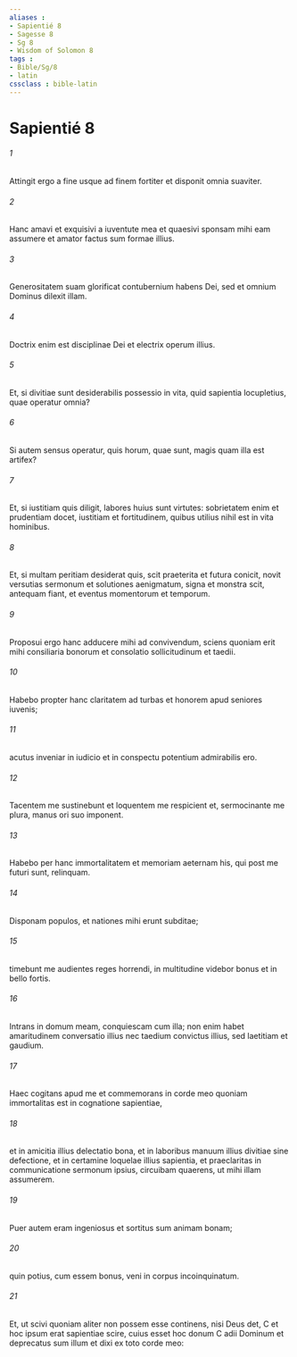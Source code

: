 ```yaml
---
aliases : 
- Sapientié 8
- Sagesse 8
- Sg 8
- Wisdom of Solomon 8
tags : 
- Bible/Sg/8
- latin
cssclass : bible-latin
---
```


# Sapientié 8

###### 1
Attingit ergo a fine usque ad finem fortiter et disponit omnia suaviter.
###### 2
Hanc amavi et exquisivi a iuventute mea et quaesivi sponsam mihi eam assumere et amator factus sum formae illius. 
###### 3
Generositatem suam glorificat contubernium habens Dei, sed et omnium Dominus dilexit illam.
###### 4
Doctrix enim est disciplinae Dei et electrix operum illius.
###### 5
Et, si divitiae sunt desiderabilis possessio in vita, quid sapientia locupletius, quae operatur omnia?
###### 6
Si autem sensus operatur, quis horum, quae sunt, magis quam illa est artifex?
###### 7
Et, si iustitiam quis diligit, labores huius sunt virtutes: sobrietatem enim et prudentiam docet, iustitiam et fortitudinem, quibus utilius nihil est in vita hominibus.
###### 8
Et, si multam peritiam desiderat quis, scit praeterita et futura conicit, novit versutias sermonum et solutiones aenigmatum, signa et monstra scit, antequam fiant, et eventus momentorum et temporum.
###### 9
Proposui ergo hanc adducere mihi ad convivendum, sciens quoniam erit mihi consiliaria bonorum et consolatio sollicitudinum et taedii.
###### 10
Habebo propter hanc claritatem ad turbas et honorem apud seniores iuvenis;
###### 11
acutus inveniar in iudicio et in conspectu potentium admirabilis ero.
###### 12
Tacentem me sustinebunt et loquentem me respicient et, sermocinante me plura, manus ori suo imponent.
###### 13
Habebo per hanc immortalitatem et memoriam aeternam his, qui post me futuri sunt, relinquam.
###### 14
Disponam populos, et nationes mihi erunt subditae;
###### 15
timebunt me audientes reges horrendi, in multitudine videbor bonus et in bello fortis.
###### 16
Intrans in domum meam, conquiescam cum illa; non enim habet amaritudinem conversatio illius nec taedium convictus illius, sed laetitiam et gaudium.
###### 17
Haec cogitans apud me et commemorans in corde meo quoniam immortalitas est in cognatione sapientiae,
###### 18
et in amicitia illius delectatio bona, et in laboribus manuum illius divitiae sine defectione, et in certamine loquelae illius sapientia, et praeclaritas in communicatione sermonum ipsius, circuibam quaerens, ut mihi illam assumerem.
###### 19
Puer autem eram ingeniosus et sortitus sum animam bonam;
###### 20
quin potius, cum essem bonus, veni in corpus incoinquinatum.
###### 21
Et, ut scivi quoniam aliter non possem esse continens, nisi Deus det, C et hoc ipsum erat sapientiae scire, cuius esset hoc donum C adii Dominum et deprecatus sum illum et dixi ex toto corde meo:
